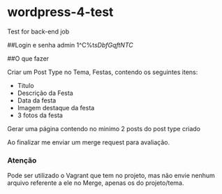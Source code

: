 # wordpress-4-test
Test for back-end job

##Login e senha
admin
1^C%t*sDbfGqftNTC*

##O que fazer

Criar um Post Type no Tema, Festas, contendo os seguintes itens:
 - Titulo
 - Descrição da Festa
 - Data da festa
 - Imagem destaque da festa
 - 3 fotos da festa

Gerar uma página contendo no minimo 2 posts do post type criado

Ao finalizar me enviar um merge request para avaliação.

### Atenção

Pode ser utilizado o Vagrant que tem no projeto, mas não envie nenhum arquivo referente a ele no Merge, apenas os do projeto/tema.